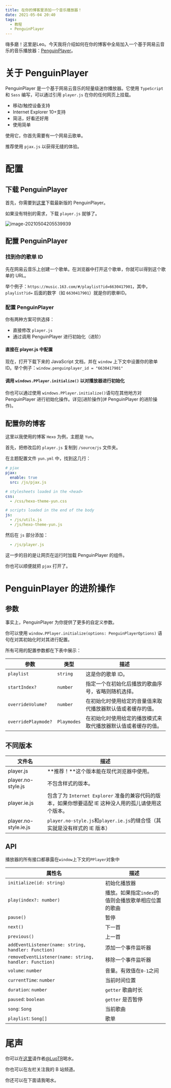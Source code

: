 ```yaml
---
title: 在你的博客里添加一个音乐播放器！
date: 2021-05-04 20:40
tags:
  - 教程
  - PenguinPlayer
---
```




嗨多磨！这里是Leo。今天我将介绍如何在你的博客中全局加入一个基于网易云音乐的音乐播放器：[PenguinPlayer](https://github.com/M4TEC/PenguinPlayer)。

# 关于 PenguinPlayer

PenguinPlayer 是一个基于网易云音乐的轻量级迷你播放器。它使用 `TypeScript` 和 `Sass` 编写，可以通过引用 `player.js` 在你的任何网页上挂载。

- 移动/触控设备支持
- Internet Explorer 10+支持
- 简洁，好看还好用
- 使用简单

使用它，你首先需要有一个网易云歌单。

推荐使用 `pjax.js` 以获得无缝的体验。

# 配置

## 下载 PenguinPlayer

首先，你需要到[这里](https://github.com/M4TEC/PenguinPlayer/releases)下载最新版的 PenguinPlayer。

如果没有特别的需求，下载 `player.js` 就够了。

![image-20210504205539939](/img/penguinplayer/image-20210504205539939.png)

## 配置 PenguinPlayer

### 找到你的歌单 ID

先在网易云音乐上创建一个歌单。在浏览器中打开这个歌单，你就可以得到这个歌单的 URL。

举个例子：`https://music.163.com/#/playlist?id=6630417901`，其中，`playlist?id=` 后面的数字（如 `6630417901`）就是你的歌单ID。

### 配置 PenguinPlayer

你有两种方案可供选择：

- 直接修改 `player.js`
- 通过调用 PenguinPlayer 进行初始化（进阶）

#### 直接在 player.js 中配置

现在，打开下载下来的 JavaScript 文档，并在 `window` 上下文中设置你的歌单 ID。举个例子：`window.penguinplayer_id = "6630417901"`

#### 调用 `windows.PPlayer.initialize()` 以对播放器进行初始化

你也可以通过使用 `windows.PPlayer.initialize()`语句在其他地方对 PenguinPlayer 进行初始化操作。详见[进阶操作](# PenguinPlayer 的进阶操作)。

## 配置你的博客

这里以我使用的博客 `Hexo` 为例，主题是 `Yun`。

首先，把修改后的 `player.js` 复制到 `/source/js` 文件夹。

在主题配置文件 `yun.yml` 中，找到这几行：

```yaml
# pjax
pjax:
  enable: true
  src: /js/pjax.js

# stylesheets loaded in the <head>
css:
  - /css/hexo-theme-yun.css

# scripts loaded in the end of the body
js:
  - /js/utils.js
  - /js/hexo-theme-yun.js
```

然后在 `js` 部分添加：

```yaml
  - /js/player.js
```

这一步的目的是让网页在运行时加载 PenguinPlayer 的组件。

你也可以顺便就把 `pjax` 打开了。

# PenguinPlayer 的进阶操作

## 参数

事实上，PenguinPlayer 为你提供了更多的自定义参数。

你可以使用 `window.PPlayer.initialize(options: PenguinPlayerOptions)` 语句在对其初始化时对其进行配置。

所有可用的配置参数都在下表中展示：

| 参数                | 类型        | 描述                                                         |
| ------------------- | ----------- | ------------------------------------------------------------ |
| `playlist`          | `string`    | 这是你的歌单 ID。                                            |
| `startIndex?`       | `number`    | 指定一个在初始化后播放的歌曲序号，省略则随机选择。           |
| `overrideVolume?`   | `number`    | 在初始化时使用给定的音量值来取代播放器默认值或者缓存的值。   |
| `overridePlaymode?` | `Playmodes` | 在初始化时使用给定的播放模式来取代播放器默认值或者缓存的值。 |

## 不同版本

| 文件名                | 描述                                                         |
| --------------------- | ------------------------------------------------------------ |
| player.js             | **推荐！**这个版本能在现代浏览器中使用。                     |
| player.no-style.js    | 不包含样式的版本。                                           |
| player.ie.js          | 包含了为 `Internet Explorer` 准备的兼容代码的版本，如果你想要适配 IE 这种没人用的孤儿请使用这个版本。 |
| player.no-style.ie.js | `player.no-style.js`和`player.ie.js`的缝合怪（其实就是没有样式的 IE 版本） |

## API

播放器的所有接口都暴露在`window`上下文的`PPlayer`对象中

| 属性名                                                 | 描述                                                |
| ------------------------------------------------------ | --------------------------------------------------- |
| `initialize(id: string)`                               | 初始化播放器                                        |
| `play(index?: number)`                                 | 播放。如果指定`index`的值则会播放歌单相应位置的歌曲 |
| `pause()`                                              | 暂停                                                |
| `next()`                                               | 下一首                                              |
| `previous()`                                           | 上一首                                              |
| `addEventListener(name: string, handler: Function)`    | 添加一个事件监听器                                  |
| `removeEventListener(name: string, handler: Function)` | 移除一个事件监听器                                  |
| `volume`: `number`                                     | 音量。有效值在`0-1`之间                             |
| `currentTime`: `number`                                | 当前时间位置                                        |
| `duration`: `number`                                   | `getter` 歌曲时长                                   |
| `paused`: `boolean`                                    | `getter` 是否暂停                                   |
| `song`: `Song`                                         | 当前歌曲                                            |
| `playlist`: `Song[]`                                   | 歌单                                                |

# 尾声

你可以在[这里](http://afdian.net/@TenmaHiltonWhat)请作者[@LuoTR](https://github.com/luotr)喝水。

你也可以在左栏关注我的 B 站频道。

你还可以在下面请我喝水。